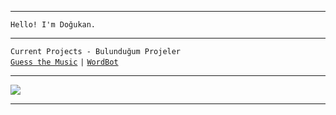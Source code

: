 

---

 `Hello! I'm Doğukan.`

---
 
  `Current Projects - Bulunduğum Projeler`<br />
  [`Guess the Music`](https://guessthemusic.net) `|` [`WordBot`](https://wordbot.xyz)

---

<a href="https://github.com/qreardedisback">
  <img src="https://github-readme-stats.vercel.app/api?username=qreardedisback&count_private=true&hide_border=false&show_icons=true&include_all_commits=true&bg_color=444&title_color=FFFFFF&text_color=FFFFFF&icon_color=FFFFFF">
</a>

---

